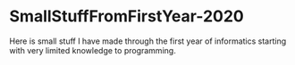 # SmallStuffFromFirstYear-2020
Here is small stuff I have made through the first year of informatics starting with very limited knowledge to programming.
